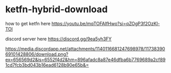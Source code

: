# ketfn-hybrid-download

how to get ketfn here https://youtu.be/mqTOFAIfHwo?si=qZOgP3f2OzKl-TOl

discord server here https://discord.gg/9ea5yh3FY

https://media.discordapp.net/attachments/1140116681247698978/1173839069101428806/download.png?ex=656569d2&is=6552f4d2&hm=896afadc8a87e46dfba6b7769689a2cf891cd7fcb3bd043b16ead6128b90e65b&=
